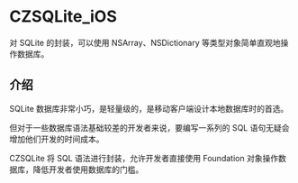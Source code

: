 # CZSQLite_iOS
对 SQLite 的封装，可以使用 NSArray、NSDictionary 等类型对象简单直观地操作数据库。

## 介绍

SQLite 数据库非常小巧，是轻量级的，是移动客户端设计本地数据库时的首选。

但对于一些数据库语法基础较差的开发者来说，要编写一系列的 SQL 语句无疑会增加他们开发的时间成本。

CZSQLite 将 SQL 语法进行封装，允许开发者直接使用 Foundation 对象操作数据库，降低开发者使用数据库的门槛。

